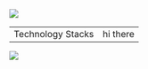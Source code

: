 <img src="https://capsule-render.vercel.app/api?section=header&type=waving&color=timeGradient&height=270&text=Welcome!🙌&fontSize=60&fontAlign=75&fontAlignY=33&desc=I'm%20Seokyung,%20FE%20Engineer👩🏻‍💻&descSize=42&descAlign=64&descAlignY=55" />

<table>
  <tr>
    <td valign="top">Technology Stacks</td>
    <td valign="top">hi there</td>
  </tr>
</table>

<img src="https://capsule-render.vercel.app/api?section=footer&type=waving&color=timeGradient&height=200" />

<!--
**Seokyung/Seokyung** is a ✨ _special_ ✨ repository because its `README.md` (this file) appears on your GitHub profile.

Here are some ideas to get you started:

- 🔭 I’m currently working on ...
- 🌱 I’m currently learning ...
- 👯 I’m looking to collaborate on ...
- 🤔 I’m looking for help with ...
- 💬 Ask me about ...
- 📫 How to reach me: ...
- 😄 Pronouns: ...
- ⚡ Fun fact: ...
-->

